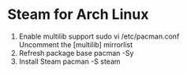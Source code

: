# Steam for Arch Linux

1. Enable multilib support
    sudo vi /etc/pacman.conf \
    Uncomment the [multilib] mirrorlist
3. Refresh package base
    pacman -Sy
4. Install Steam
    pacman -S steam
